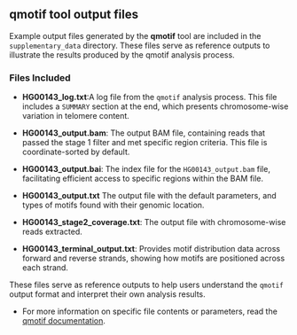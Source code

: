 ## qmotif tool output files

Example output files generated by the **qmotif** tool are included in the `supplementary_data` directory. These files serve as reference outputs to illustrate the results produced by the qmotif analysis process.

### Files Included

- **HG00143_log.txt**:A log file from the `qmotif` analysis process. This file includes a `SUMMARY` section at the end, which presents chromosome-wise variation in telomere content.

- **HG00143_output.bam**: The output BAM file, containing reads that passed the stage 1 filter and met specific region criteria. This file is coordinate-sorted by default.

- **HG00143_output.bai**: The index file for the `HG00143_output.bam` file, facilitating efficient access to specific regions within the BAM file.

- **HG00143_output.txt** The output file with the default parameters, and types of motifs found with their genomic location.
  
- **HG00143_stage2_coverage.txt**: The output file with chromosome-wise reads extracted.

- **HG00143_terminal_output.txt**: Provides motif distribution data across forward and reverse strands, showing how motifs are positioned across each strand.

 These files serve as reference outputs to help users understand the `qmotif` output format and interpret their own analysis results. 
  * For more information on specific file contents or parameters, read the [qmotif documentation](https://adamajava.readthedocs.io/en/latest/qmotif/qmotif_1_0/).






